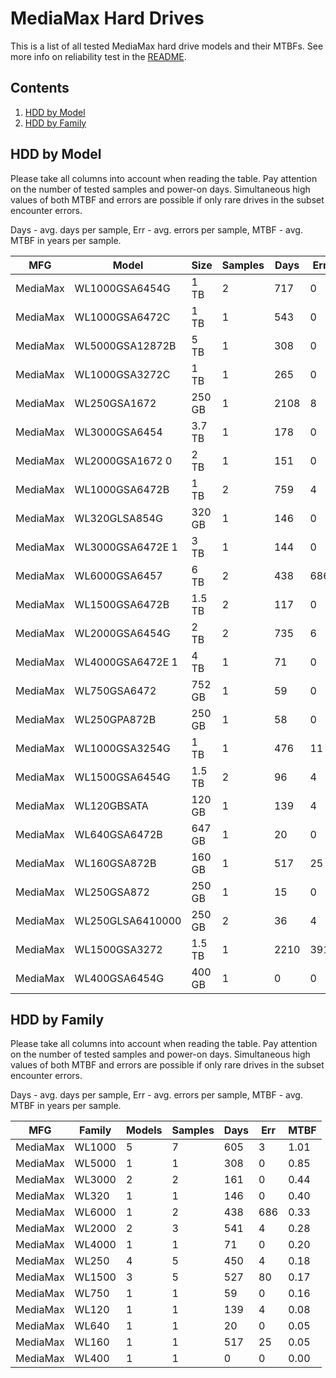 MediaMax Hard Drives
====================

This is a list of all tested MediaMax hard drive models and their MTBFs. See more
info on reliability test in the [README](https://github.com/linuxhw/SMART).

Contents
--------

1. [ HDD by Model  ](#hdd-by-model)
2. [ HDD by Family ](#hdd-by-family)

HDD by Model
------------

Please take all columns into account when reading the table. Pay attention on the
number of tested samples and power-on days. Simultaneous high values of both MTBF
and errors are possible if only rare drives in the subset encounter errors.

Days - avg. days per sample,
Err  - avg. errors per sample,
MTBF - avg. MTBF in years per sample.

| MFG       | Model              | Size   | Samples | Days  | Err   | MTBF |
|-----------|--------------------|--------|---------|-------|-------|------|
| MediaMax  | WL1000GSA6454G     | 1 TB   | 2       | 717   | 0     | 1.97   |
| MediaMax  | WL1000GSA6472C     | 1 TB   | 1       | 543   | 0     | 1.49   |
| MediaMax  | WL5000GSA12872B    | 5 TB   | 1       | 308   | 0     | 0.85   |
| MediaMax  | WL1000GSA3272C     | 1 TB   | 1       | 265   | 0     | 0.73   |
| MediaMax  | WL250GSA1672       | 250 GB | 1       | 2108  | 8     | 0.64   |
| MediaMax  | WL3000GSA6454      | 3.7 TB | 1       | 178   | 0     | 0.49   |
| MediaMax  | WL2000GSA1672 0    | 2 TB   | 1       | 151   | 0     | 0.42   |
| MediaMax  | WL1000GSA6472B     | 1 TB   | 2       | 759   | 4     | 0.40   |
| MediaMax  | WL320GLSA854G      | 320 GB | 1       | 146   | 0     | 0.40   |
| MediaMax  | WL3000GSA6472E 1   | 3 TB   | 1       | 144   | 0     | 0.40   |
| MediaMax  | WL6000GSA6457      | 6 TB   | 2       | 438   | 686   | 0.33   |
| MediaMax  | WL1500GSA6472B     | 1.5 TB | 2       | 117   | 0     | 0.32   |
| MediaMax  | WL2000GSA6454G     | 2 TB   | 2       | 735   | 6     | 0.21   |
| MediaMax  | WL4000GSA6472E 1   | 4 TB   | 1       | 71    | 0     | 0.20   |
| MediaMax  | WL750GSA6472       | 752 GB | 1       | 59    | 0     | 0.16   |
| MediaMax  | WL250GPA872B       | 250 GB | 1       | 58    | 0     | 0.16   |
| MediaMax  | WL1000GSA3254G     | 1 TB   | 1       | 476   | 11    | 0.11   |
| MediaMax  | WL1500GSA6454G     | 1.5 TB | 2       | 96    | 4     | 0.08   |
| MediaMax  | WL120GBSATA        | 120 GB | 1       | 139   | 4     | 0.08   |
| MediaMax  | WL640GSA6472B      | 647 GB | 1       | 20    | 0     | 0.05   |
| MediaMax  | WL160GSA872B       | 160 GB | 1       | 517   | 25    | 0.05   |
| MediaMax  | WL250GSA872        | 250 GB | 1       | 15    | 0     | 0.04   |
| MediaMax  | WL250GLSA6410000   | 250 GB | 2       | 36    | 4     | 0.02   |
| MediaMax  | WL1500GSA3272      | 1.5 TB | 1       | 2210  | 391   | 0.02   |
| MediaMax  | WL400GSA6454G      | 400 GB | 1       | 0     | 0     | 0.00   |

HDD by Family
-------------

Please take all columns into account when reading the table. Pay attention on the
number of tested samples and power-on days. Simultaneous high values of both MTBF
and errors are possible if only rare drives in the subset encounter errors.

Days - avg. days per sample,
Err  - avg. errors per sample,
MTBF - avg. MTBF in years per sample.

| MFG       | Family                 | Models | Samples | Days  | Err   | MTBF |
|-----------|------------------------|--------|---------|-------|-------|------|
| MediaMax  | WL1000                 | 5      | 7       | 605   | 3     | 1.01   |
| MediaMax  | WL5000                 | 1      | 1       | 308   | 0     | 0.85   |
| MediaMax  | WL3000                 | 2      | 2       | 161   | 0     | 0.44   |
| MediaMax  | WL320                  | 1      | 1       | 146   | 0     | 0.40   |
| MediaMax  | WL6000                 | 1      | 2       | 438   | 686   | 0.33   |
| MediaMax  | WL2000                 | 2      | 3       | 541   | 4     | 0.28   |
| MediaMax  | WL4000                 | 1      | 1       | 71    | 0     | 0.20   |
| MediaMax  | WL250                  | 4      | 5       | 450   | 4     | 0.18   |
| MediaMax  | WL1500                 | 3      | 5       | 527   | 80    | 0.17   |
| MediaMax  | WL750                  | 1      | 1       | 59    | 0     | 0.16   |
| MediaMax  | WL120                  | 1      | 1       | 139   | 4     | 0.08   |
| MediaMax  | WL640                  | 1      | 1       | 20    | 0     | 0.05   |
| MediaMax  | WL160                  | 1      | 1       | 517   | 25    | 0.05   |
| MediaMax  | WL400                  | 1      | 1       | 0     | 0     | 0.00   |
